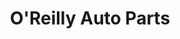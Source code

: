 ---
title: "O'Reilly Auto Parts"
url: /mesquite/oreilly-auto-parts-north-galloway-avenue/
shop: car parts
---